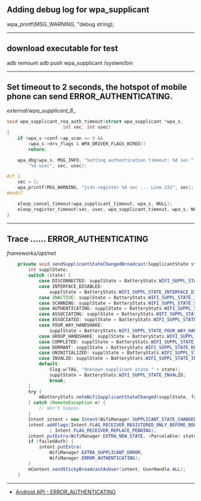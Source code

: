 


## Adding debug log for wpa_supplicant
wpa_printf(MSG_WARNING, "debug string);


------------------------------------

## download executable for test
adb remount
adb push wpa_supplicant /system/bin




-------------------------------------

## Set timeout to 2 seconds, the  hotspot of mobile phone can send ERROR_AUTHENTICATING.

_external/wpa_supplicant_8__

```cpp
void wpa_supplicant_req_auth_timeout(struct wpa_supplicant *wpa_s,
                     int sec, int usec)
{
    if (wpa_s->conf->ap_scan == 0 &&
        (wpa_s->drv_flags & WPA_DRIVER_FLAGS_WIRED))
        return;

    wpa_dbg(wpa_s, MSG_INFO, "Setting authentication timeout: %d sec "
        "%d usec", sec, usec);

#if 1
    sec = 2;
    wpa_printf(MSG_WARNING, "js3n.register %d sec ... Line.232", sec);
#endif

    eloop_cancel_timeout(wpa_supplicant_timeout, wpa_s, NULL);
    eloop_register_timeout(sec, usec, wpa_supplicant_timeout, wpa_s, NULL);
}
```


-----------------------------------



## Trace ...... ERROR_AUTHENTICATING

_frameworks/opt/net_

```java
    private void sendSupplicantStateChangedBroadcast(SupplicantState state, boolean failedAuth) {
        int supplState;
        switch (state) {
            case DISCONNECTED: supplState = BatteryStats.WIFI_SUPPL_STATE_DISCONNECTED; break;
            case INTERFACE_DISABLED:
                supplState = BatteryStats.WIFI_SUPPL_STATE_INTERFACE_DISABLED; break;
            case INACTIVE: supplState = BatteryStats.WIFI_SUPPL_STATE_INACTIVE; break;
            case SCANNING: supplState = BatteryStats.WIFI_SUPPL_STATE_SCANNING; break;
            case AUTHENTICATING: supplState = BatteryStats.WIFI_SUPPL_STATE_AUTHENTICATING; break;
            case ASSOCIATING: supplState = BatteryStats.WIFI_SUPPL_STATE_ASSOCIATING; break;
            case ASSOCIATED: supplState = BatteryStats.WIFI_SUPPL_STATE_ASSOCIATED; break;
            case FOUR_WAY_HANDSHAKE:
                supplState = BatteryStats.WIFI_SUPPL_STATE_FOUR_WAY_HANDSHAKE; break;
            case GROUP_HANDSHAKE: supplState = BatteryStats.WIFI_SUPPL_STATE_GROUP_HANDSHAKE; break;
            case COMPLETED: supplState = BatteryStats.WIFI_SUPPL_STATE_COMPLETED; break;
            case DORMANT: supplState = BatteryStats.WIFI_SUPPL_STATE_DORMANT; break;
            case UNINITIALIZED: supplState = BatteryStats.WIFI_SUPPL_STATE_UNINITIALIZED; break;
            case INVALID: supplState = BatteryStats.WIFI_SUPPL_STATE_INVALID; break;
            default:
                Slog.w(TAG, "Unknown supplicant state " + state);
                supplState = BatteryStats.WIFI_SUPPL_STATE_INVALID;
                break;
        }
        try {
            mBatteryStats.noteWifiSupplicantStateChanged(supplState, failedAuth);
        } catch (RemoteException e) {
            // Won't happen.
        }
        Intent intent = new Intent(WifiManager.SUPPLICANT_STATE_CHANGED_ACTION);
        intent.addFlags(Intent.FLAG_RECEIVER_REGISTERED_ONLY_BEFORE_BOOT
                | Intent.FLAG_RECEIVER_REPLACE_PENDING);
        intent.putExtra(WifiManager.EXTRA_NEW_STATE, (Parcelable) state);
        if (failedAuth) {
            intent.putExtra(
                WifiManager.EXTRA_SUPPLICANT_ERROR,
                WifiManager.ERROR_AUTHENTICATING);
        }
        mContext.sendStickyBroadcastAsUser(intent, UserHandle.ALL);
    }

```

----------------------------------

* [Android API - ERROR_AUTHENTICATING](https://developer.android.com/reference/android/net/wifi/WifiManager.html#SUPPLICANT_STATE_CHANGED_ACTION)


























